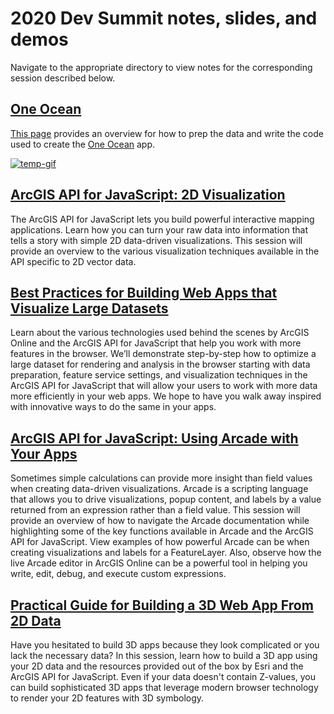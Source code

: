 # 2020 Dev Summit notes, slides, and demos

Navigate to the appropriate directory to view notes for the corresponding session described below.

## [One Ocean](https://ekenes.github.io/conferences/ds-2020/plenary/)

[This page](https://ekenes.github.io/conferences/ds-2020/plenary/) provides an overview for how to prep the data and write the code used to create the [One Ocean](https://ekenes.github.io/conferences/ds-2020/plenary/one-ocean/index.html) app.

[![temp-gif](https://ekenes.github.io/conferences/ds-2020/plenary/images/plenary-gif.gif)](https://ekenes.github.io/conferences/ds-2020/plenary/one-ocean/index.html)

## [ArcGIS API for JavaScript: 2D Visualization](https://ekenes.github.io/conferences/ds-2020/2d-viz/)

The ArcGIS API for JavaScript lets you build powerful interactive mapping applications. Learn how you can turn your raw data into information that tells a story with simple 2D data-driven visualizations. This session will provide an overview to the various visualization techniques available in the API specific to 2D vector data.

## [Best Practices for Building Web Apps that Visualize Large Datasets](https://ekenes.github.io/conferences/ds-2020/large-data/)

Learn about the various technologies used behind the scenes by ArcGIS Online and the ArcGIS API for JavaScript that help you work with more features in the browser. We’ll demonstrate step-by-step how to optimize a large dataset for rendering and analysis in the browser starting with data preparation, feature service settings, and visualization techniques in the ArcGIS API for JavaScript that will allow your users to work with more data more efficiently in your web apps. We hope to have you walk away inspired with innovative ways to do the same in your apps.

## [ArcGIS API for JavaScript: Using Arcade with Your Apps](https://ekenes.github.io/conferences/ds-2020/arcade/)

Sometimes simple calculations can provide more insight than field values when creating data-driven
visualizations. Arcade is a scripting language that allows you to drive visualizations, popup content,
and labels by a value returned from an expression rather than a field value. This session will provide
an overview of how to navigate the Arcade documentation while highlighting some of the key functions
available in Arcade and the ArcGIS API for JavaScript. View examples of how powerful Arcade can be when
creating visualizations and labels for a FeatureLayer. Also, observe how the live Arcade editor in ArcGIS
Online can be a powerful tool in helping you write, edit, debug, and execute custom expressions.

## [Practical Guide for Building a 3D Web App From 2D Data](https://ekenes.github.io/conferences/ds-2020/3d-viz-2d-data/)

Have you hesitated to build 3D apps because they look complicated or you lack the necessary data?
In this session, learn how to build a 3D app using your 2D data and the resources provided out of
the box by Esri and the ArcGIS API for JavaScript. Even if your data doesn't contain Z-values, you
can build sophisticated 3D apps that leverage modern browser technology to render your 2D features
with 3D symbology.

